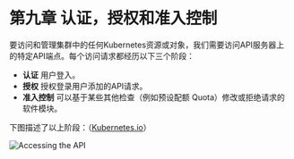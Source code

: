 # 第九章 认证，授权和准入控制

要访问和管理集群中的任何Kubernetes资源或对象，我们需要访问API服务器上的特定API端点。每个访问请求都经历以下三个阶段：

* **认证** 用户登入。
* **授权** 授权登录用户添加的API请求。
* **准入控制** 可以基于某些其他检查（例如预设配额 Quota）修改或拒绝请求的软件模块。

下图描述了以上阶段：（[Kubernetes.io](https://kubernetes.io/docs/admin/accessing-the-api/)）

![Accessing the API](https://github.com/yangdi611/docs/tree/9182ec0aacc614915b8202361f45684572b4ddf8/.gitbook/assets/image%20%2840%29.png)

